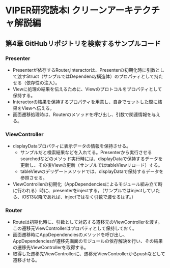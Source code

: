 # VIPER研究読本I クリーンアーキテクチャ解説編

## 第4章 GitHubリポジトリを検索するサンプルコード

### Presenter

- Presenterが依存するRouter,Interactorは、Presenterの初期化時に引数として渡すStruct（サンプルではDependency構造体）のプロパティとして持たせる（依存性の注入）。
- Viewに処理の結果を伝えるために、Viewのプロトコルをプロパティとして保持する。
- Interactorの結果を保持するプロパティを用意し、自身でセットした際に結果をViewへ伝える。
- 画面遷移処理時は、Routerのメソッドを呼び出し、引数で関連情報を与える。

### ViewController

- displayDataプロパティに表示データの情報を保持させる。
  - サンプルだと検索結果などを入れてる。Presenterから実行させるsearchedなどのメソッド実行時には、displayDataで保持するデータを更新し、その後Viewの更新（サンプルではtableViewリロード）する。
  - tableViewのデリゲートメソッドでは、displayDataで保持するデータを参照させる。
- ViewControllerの初期化（AppDependenciesによるモジュール組み立て時に行われる）時に、presenterをinjectする。（サンプルではinjectしていたら、iOS13以降であれば、injectではなく引数で渡せるはず。）

### Router

- Routeは初期化時に、引数として対応する遷移元のViewControllerを渡す。この遷移元ViewControllerはプロパティとして保持しておく。
- 画面遷移時にAppDependenciesのメソッドを呼び出し、AppDependenciesが遷移先画面のモジュールの依存解決を行い、その結果の遷移先ViewControllerを取得する。
- 取得した遷移先ViewControllerに、遷移元ViewControllerからpushなどして遷移させる。
